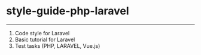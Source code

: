 # style-guide-php-laravel
---
1. Code style for Laravel
2. Basic tutorial for Laravel
3. Test tasks (PHP, LARAVEL, Vue.js)
